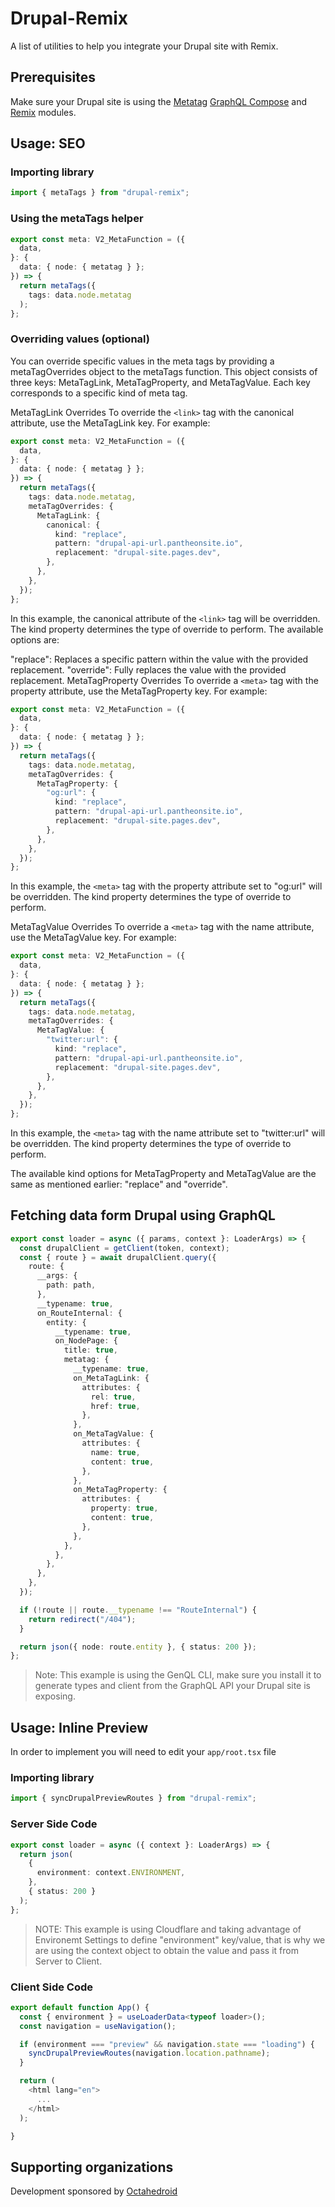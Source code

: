 # Drupal-Remix

A list of utilities to help you integrate your Drupal site with Remix.

## Prerequisites

Make sure your Drupal site is using the [Metatag](https://www.drupal.org/project/metatag) [GraphQL Compose](https://www.drupal.org/project/graphql_compose) and [Remix](https://www.drupal.org/project/remix) modules.

## Usage: SEO

### Importing library

```typescript
import { metaTags } from "drupal-remix";
```

### Using the metaTags helper

```typescript
export const meta: V2_MetaFunction = ({
  data,
}: {
  data: { node: { metatag } };
}) => {
  return metaTags({
    tags: data.node.metatag
  );
};
```

### Overriding values (optional)

You can override specific values in the meta tags by providing a metaTagOverrides object to the metaTags function. This object consists of three keys: MetaTagLink, MetaTagProperty, and MetaTagValue. Each key corresponds to a specific kind of meta tag.

MetaTagLink Overrides
To override the `<link>` tag with the canonical attribute, use the MetaTagLink key. For example:

```typescript
export const meta: V2_MetaFunction = ({
  data,
}: {
  data: { node: { metatag } };
}) => {
  return metaTags({
    tags: data.node.metatag,
    metaTagOverrides: {
      MetaTagLink: {
        canonical: {
          kind: "replace",
          pattern: "drupal-api-url.pantheonsite.io",
          replacement: "drupal-site.pages.dev",
        },
      },
    },
  });
};
```

In this example, the canonical attribute of the `<link>` tag will be overridden. The kind property determines the type of override to perform. The available options are:

"replace": Replaces a specific pattern within the value with the provided replacement.
"override": Fully replaces the value with the provided replacement.
MetaTagProperty Overrides
To override a `<meta>` tag with the property attribute, use the MetaTagProperty key. For example:

```typescript
export const meta: V2_MetaFunction = ({
  data,
}: {
  data: { node: { metatag } };
}) => {
  return metaTags({
    tags: data.node.metatag,
    metaTagOverrides: {
      MetaTagProperty: {
        "og:url": {
          kind: "replace",
          pattern: "drupal-api-url.pantheonsite.io",
          replacement: "drupal-site.pages.dev",
        },
      },
    },
  });
};
```

In this example, the `<meta>` tag with the property attribute set to "og:url" will be overridden. The kind property determines the type of override to perform.

MetaTagValue Overrides
To override a `<meta>` tag with the name attribute, use the MetaTagValue key. For example:

```typescript
export const meta: V2_MetaFunction = ({
  data,
}: {
  data: { node: { metatag } };
}) => {
  return metaTags({
    tags: data.node.metatag,
    metaTagOverrides: {
      MetaTagValue: {
        "twitter:url": {
          kind: "replace",
          pattern: "drupal-api-url.pantheonsite.io",
          replacement: "drupal-site.pages.dev",
        },
      },
    },
  });
};
```

In this example, the `<meta>` tag with the name attribute set to "twitter:url" will be overridden. The kind property determines the type of override to perform.

The available kind options for MetaTagProperty and MetaTagValue are the same as mentioned earlier: "replace" and "override".

## Fetching data form Drupal using GraphQL

```typescript
export const loader = async ({ params, context }: LoaderArgs) => {
  const drupalClient = getClient(token, context);
  const { route } = await drupalClient.query({
    route: {
      __args: {
        path: path,
      },
      __typename: true,
      on_RouteInternal: {
        entity: {
          __typename: true,
          on_NodePage: {
            title: true,
            metatag: {
              __typename: true,
              on_MetaTagLink: {
                attributes: {
                  rel: true,
                  href: true,
                },
              },
              on_MetaTagValue: {
                attributes: {
                  name: true,
                  content: true,
                },
              },
              on_MetaTagProperty: {
                attributes: {
                  property: true,
                  content: true,
                },
              },
            },
          },
        },
      },
    },
  });

  if (!route || route.__typename !== "RouteInternal") {
    return redirect("/404");
  }

  return json({ node: route.entity }, { status: 200 });
};
```

> Note: This example is using the GenQL CLI, make sure you install it to generate types and client from the GraphQL API your Drupal site is exposing.

## Usage: Inline Preview

In order to implement you will need to edit your `app/root.tsx` file

### Importing library

```typescript
import { syncDrupalPreviewRoutes } from "drupal-remix";
```

### Server Side Code

```typescript
export const loader = async ({ context }: LoaderArgs) => {
  return json(
    {
      environment: context.ENVIRONMENT,
    },
    { status: 200 }
  );
};
```

> NOTE: This example is using Cloudflare and taking advantage of Environemt Settings to define "environment" key/value, that is why we are using the context object to obtain the value and pass it from Server to Client.

### Client Side Code

```typescript
export default function App() {
  const { environment } = useLoaderData<typeof loader>();
  const navigation = useNavigation();

  if (environment === "preview" && navigation.state === "loading") {
    syncDrupalPreviewRoutes(navigation.location.pathname);
  }

  return (
    <html lang="en">
      ...
    </html>
  );

}

```

## Supporting organizations

Development sponsored by [Octahedroid](https://octahedroid.com/)

